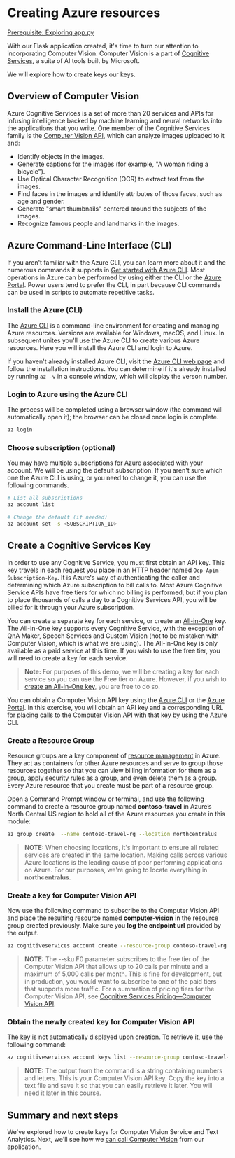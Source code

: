 # Creating Azure resources

[Prerequisite: Exploring app.py](./explore-app-py.md)

With our Flask application created, it's time to turn our attention to incorporating Computer Vision. Computer Vision is a part of [Cognitive Services](https://azure.microsoft.com/services/cognitive-services), a suite of AI tools built by Microsoft.

We will explore how to create keys our keys.

## Overview of Computer Vision

Azure Cognitive Services is a set of more than 20 services and APIs for infusing intelligence backed by machine learning and neural networks into the applications that you write. One member of the Cognitive Services family is the [Computer Vision API](https://azure.microsoft.com/services/cognitive-services/computer-vision/), which can analyze images uploaded to it and:

- Identify objects in the images.
- Generate captions for the images (for example, "A woman riding a bicycle").
- Use Optical Character Recognition (OCR) to extract text from the images.
- Find faces in the images and identify attributes of those faces, such as age and gender.
- Generate "smart thumbnails" centered around the subjects of the images.
- Recognize famous people and landmarks in the images.

## Azure Command-Line Interface (CLI)

If you aren't familiar with the Azure CLI, you can learn more about it and the numerous commands it supports in [Get started with Azure CLI](https://docs.microsoft.com/en-us/cli/azure/get-started-with-azure-cli?view=azure-cli-latest). Most operations in Azure can be performed by using either the CLI or the [Azure Portal](https://portal.azure.com). Power users tend to prefer the CLI, in part because CLI commands can be used in scripts to automate repetitive tasks.

### Install the Azure (CLI)

The [Azure CLI](https://docs.microsoft.com/cli/azure/get-started-with-azure-cli?view=azure-cli-latest) is a command-line environment for creating and managing Azure resources. Versions are available for Windows, macOS, and Linux. In subsequent unites you'll use the Azure CLI to create various Azure resources. Here you will install the Azure CLI and login to Azure.

If you haven't already installed Azure CLI, visit the [Azure CLI web page](https://docs.microsoft.com/en-us/cli/azure/install-azure-cli?view=azure-cli-latest) and follow the installation instructions. You can determine if it's already installed by running `az -v` in a console window, which will display the verson number.

### Login to Azure using the Azure CLI

The process will be completed using a browser window (the command will automatically open it); the browser can be closed once login is complete.

``` bash
az login
```

### Choose subscription (optional)

You may have multiple subscriptions for Azure associated with your account. We will be using the default subscription. If you aren't sure which one the Azure CLI is using, or you need to change it, you can use the following commands.

``` bash
# List all subscriptions
az account list

# Change the default (if needed)
az account set -s <SUBSCRIPTION_ID>
```

## Create a Cognitive Services Key

In order to use any Cognitive Service, you must first obtain an API key. This key travels in each request you place in an HTTP header named `Ocp-Apim-Subscription-Key`. It is Azure's way of authenticating the caller and determining which Azure subscription to bill calls to. Most Azure Cognitive Service APIs have free tiers for which no billing is performed, but if you plan to place thousands of calls a day to a Cognitive Services API, you will be billed for it through your Azure subscription.

You can create a separate key for each service, or create an [All-in-One](https://portal.azure.com/#create/Microsoft.CognitiveServicesAllInOne) key. The All-in-One key supports every Cognitive Service, with the exception of QnA Maker, Speech Services and Custom Vision (not to be mistaken with Computer Vision, which is what we are using). The All-in-One key is only available as a paid service at this time. If you wish to use the free tier, you will need to create a key for each service.

> **Note:** For purposes of this demo, we will be creating a key for each service so you can use the Free tier on Azure. However, if you wish to [create an All-in-One key](https://portal.azure.com/#create/Microsoft.CognitiveServicesAllInOne), you are free to do so.

You can obtain a Computer Vision API key using the [Azure CLI](https://docs.microsoft.com/cli/azure/get-started-with-azure-cli?view=azure-cli-latest) or the [Azure Portal](https://portal.azure.com/). In this exercise, you will obtain an API key and a corresponding URL for placing calls to the Computer Vision API with that key by using the Azure CLI.

### Create a Resource Group

Resource groups are a key component of [resource management](https://docs.microsoft.com/en-us/azure/azure-resource-manager/resource-group-overview) in Azure. They act as containers for other Azure resources and serve to group those resources together so that you can view billing information for them as a group, apply security rules as a group, and even delete them as a group. Every Azure resource that you create must be part of a resource group.

Open a Command Prompt window or terminal, and use the following command to create a resource group named **contoso-travel** in Azure’s North Central US region to hold all of the Azure resources you create in this module:

``` bash
az group create  --name contoso-travel-rg --location northcentralus
```

> **NOTE:** When choosing locations, it's important to ensure all related services are created in the same location. Making calls across various Azure locations is the leading cause of poor performing applications on Azure. For our purposes, we're going to locate everything in **northcentralus**.

### Create a key for Computer Vision API

Now use the following command to subscribe to the Computer Vision API and place the resulting resource named **computer-vision** in the resource group created previously. Make sure you **log the endpoint url** provided by the output.

``` bash
az cognitiveservices account create --resource-group contoso-travel-rg --name computer-vision --location northcentralus --kind ComputerVision --sku F0 --yes
```

> **NOTE:** The --sku F0 parameter subscribes to the free tier of the Computer Vision API that allows up to 20 calls per minute and a maximum of 5,000 calls per month. This is fine for development, but in production, you would want to subscribe to one of the paid tiers that supports more traffic. For a summation of pricing tiers for the Computer Vision API, see [Cognitive Services Pricing—Computer Vision API](https://azure.microsoft.com/pricing/details/cognitive-services/computer-vision/).

### Obtain the newly created key for Computer Vision API

The key is not automatically displayed upon creation. To retrieve it, use the following command:

``` bash
az cognitiveservices account keys list --resource-group contoso-travel-rg --name computer-vision --query key1 --output tsv
```

> **NOTE:** The output from the command is a string containing numbers and letters. This is your Computer Vision API key. Copy the key into a text file and save it so that you can easily retrieve it later. You will need it later in this course.

## Summary and next steps

We've explored how to create keys for Computer Vision Service and Text Analytics. Next, we'll see how we [can call Computer Vision](./computer-vision.md) from our application.
